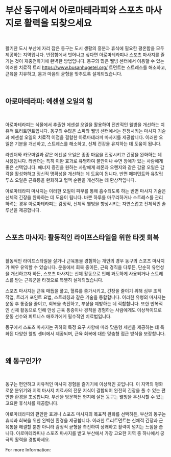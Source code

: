 <p><!-- x-tinymce/html --></p>
<div dir="auto" data-message-author-role="assistant" data-message-id="86b487ef-2538-4f3a-82af-f1a115ddadbe" data-message-model-slug="gpt-4o-mini">
<h1>부산 동구에서 아로마테라피와 스포츠 마사지로 활력을 되찾으세요</h1>
<p>&nbsp;</p>
<p>활기찬 도시 부산에 자리 잡은 동구는 도시 생활의 흥분과 휴식에 필요한 평온함을 모두 제공하는 지역입니다. 번잡함에서 벗어나고 싶다면 아로마테라피나 스포츠 마사지를 즐기는 것이 재충전하기에 완벽한 방법입니다. 동구의 많은 웰빙 센터에서 이용할 수 있는 이러한 치료적 트리 <a href="https://www.busanhugetel.org/">https://www.busanhugetel.org/</a> 트먼트는 스트레스를 해소하고, 근육을 치유하고, 몸과 마음의 균형을 맞추도록 설계되었습니다.</p>
<p>&nbsp;</p>
<h2>아로마테라피: 에센셜 오일의 힘</h2>
<p>&nbsp;</p>
<p>아로마테라피는 식물에서 추출한 에센셜 오일을 활용하여 전반적인 웰빙을 개선하는 치유적 트리트먼트입니다. 동구의 수많은 스파와 웰빙 센터에서는 진정시키는 마사지 기술과 에센셜 오일의 치료적 이점을 결합한 아로마테라피 마사지를 제공합니다. 이러한 오일은 기분을 개선하고, 스트레스를 해소하고, 신체 건강을 유지하는 데 도움이 됩니다.</p>
<p>라벤더와 카모마일과 같은 에센셜 오일은 종종 마음을 진정시키고 긴장을 완화하는 데 사용됩니다. 라벤더는 특히 이완 효과로 유명하여 불안이나 수면 장애가 있는 사람에게 좋은 선택입니다. 에너지 증진을 원하는 사람에게 레몬과 오렌지와 같은 감귤 오일은 감각을 활성화하고 정신적 명확성을 개선하는 데 도움이 됩니다. 반면 페퍼민트와 유칼립투스 오일은 근육통을 완화하고 혈액 순환을 개선하는 데 환상적입니다.</p>
<p>아로마테라피 마사지는 이러한 오일이 피부를 통해 흡수되도록 하는 반면 마사지 기술은 신체적 긴장을 완화하는 데 도움이 됩니다. 바쁜 하루를 마무리하거나 스트레스를 관리하려는 경우 아로마테라피는 감정적, 신체적 웰빙을 향상시키는 자연스럽고 전체적인 솔루션을 제공합니다.</p>
<p>&nbsp;</p>
<h2>스포츠 마사지: 활동적인 라이프스타일을 위한 타겟 회복</h2>
<p>&nbsp;</p>
<p>활동적인 라이프스타일을 살거나 근육통을 경험하는 개인의 경우 동구의 스포츠 마사지가 매우 유익할 수 있습니다. 운동에서 회복 중이든, 근육 경직을 다루든, 단순히 유연성을 개선하고자 하든, 스포츠 마사지는 신체 활동으로 인해 과도하게 사용되거나 스트레스를 받는 근육군을 타겟으로 특별히 설계되었습니다.</p>
<p>스포츠 마사지는 근육 매듭을 풀고, 혈류를 증가시키고, 긴장을 줄이기 위해 심부 조직 작업, 트리거 포인트 요법, 스트레칭과 같은 기술을 통합합니다. 이러한 유형의 마사지는 운동 후 통증을 줄이고, 회복을 촉진하고, 부상을 예방하는 데 적합합니다. 또한 반복적인 신체 활동으로 인해 만성 근육 통증이나 경직을 경험하는 사람에게도 이상적이므로 운동 선수와 피트니스 애호가에게 필수적인 치료법입니다.</p>
<p>동구에서 스포츠 마사지는 귀하의 특정 요구 사항에 따라 맞춤형 세션을 제공하는 데 특화된 다양한 웰빙 센터에서 제공되며, 근육 회복에 대한 맞춤형 접근 방식을 보장합니다.</p>
<p>&nbsp;</p>
<h2>왜 동구인가?</h2>
<p>&nbsp;</p>
<p>동구는 편안하고 치유적인 마사지 경험을 즐기기에 이상적인 곳입니다. 이 지역의 평화로운 분위기와 지역 마사지 치료사의 전문 지식이 결합되어 완전히 긴장을 풀 수 있는 편안한 환경을 조성합니다. 부산을 방문하든 현지에 살든 동구는 웰빙을 우선시할 수 있는 고요한 휴식처를 제공합니다.</p>
<p>아로마테라피의 편안한 효과나 스포츠 마사지의 목표적 완화를 선택하든, 부산의 동구는 휴식과 회복을 위한 완벽한 환경을 제공합니다. 이러한 트리트먼트는 신체적 긴장과 근육통을 해결할 뿐만 아니라 감정적 균형을 촉진하여 상쾌하고 활력이 넘치는 느낌을 줍니다. 아로마테라피나 스포츠 마사지를 받고 부산에서 가장 고요한 지역 중 하나에서 궁극의 활력을 경험하세요.</p>
<p>For more Information:&nbsp;</p>
</div>
